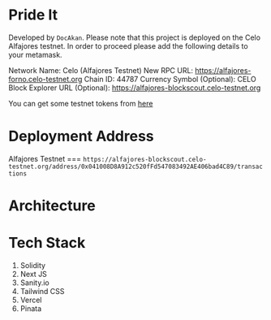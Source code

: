 # Pride It

Developed by `DocAkan`. Please note that this project is deployed on the Celo Alfajores testnet. In order to proceed please add the following details to your metamask.

Network Name: Celo (Alfajores Testnet)
New RPC URL: https://alfajores-forno.celo-testnet.org
Chain ID: 44787
Currency Symbol (Optional): CELO
Block Explorer URL (Optional): https://alfajores-blockscout.celo-testnet.org


You can get some testnet tokens from [here](https://celo.org/developers/faucet)

# Deployment Address
Alfajores Testnet === `https://alfajores-blockscout.celo-testnet.org/address/0x041008D8A912c520fFd547083492AE406bad4C89/transactions`

# Architecture


# Tech Stack
1. Solidity
2. Next JS
3. Sanity.io
4. Tailwind CSS
5. Vercel
6. Pinata
